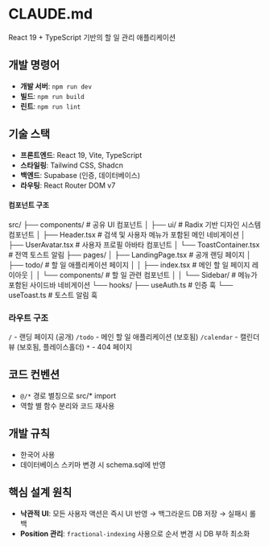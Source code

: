 # CLAUDE.md

React 19 + TypeScript 기반의 할 일 관리 애플리케이션

## 개발 명령어

- **개발 서버**: `npm run dev`
- **빌드**: `npm run build`
- **린트**: `npm run lint`

## 기술 스택

- **프론트엔드**: React 19, Vite, TypeScript
- **스타일링**: Tailwind CSS, Shadcn
- **백엔드**: Supabase (인증, 데이터베이스)
- **라우팅**: React Router DOM v7

#### 컴포넌트 구조

src/
├── components/ # 공유 UI 컴포넌트
│ ├── ui/ # Radix 기반 디자인 시스템 컴포넌트
│ ├── Header.tsx # 검색 및 사용자 메뉴가 포함된 메인 네비게이션
│ ├── UserAvatar.tsx # 사용자 프로필 아바타 컴포넌트
│ └── ToastContainer.tsx # 전역 토스트 알림
├── pages/
│ ├── LandingPage.tsx # 공개 랜딩 페이지
│ ├── todo/ # 할 일 애플리케이션 페이지
│ │ ├── index.tsx # 메인 할 일 페이지 레이아웃
│ │ └── components/ # 할 일 관련 컴포넌트
│ │ └── Sidebar/ # 메뉴가 포함된 사이드바 네비게이션
└── hooks/
├── useAuth.ts # 인증 훅
└── useToast.ts # 토스트 알림 훅

### 라우트 구조

`/` - 랜딩 페이지 (공개)
`/todo` - 메인 할 일 애플리케이션 (보호됨)
`/calendar` - 캘린더 뷰 (보호됨, 플레이스홀더)
`*` - 404 페이지

## 코드 컨벤션

- `@/*` 경로 별칭으로 src/\* import
- 역할 별 함수 분리와 코드 재사용

## 개발 규칙

- 한국어 사용
- 데이터베이스 스키마 변경 시 schema.sql에 반영

## 핵심 설계 원칙

- **낙관적 UI**: 모든 사용자 액션은 즉시 UI 반영 → 백그라운드 DB 저장 → 실패시 롤백
- **Position 관리**: `fractional-indexing` 사용으로 순서 변경 시 DB 부하 최소화
